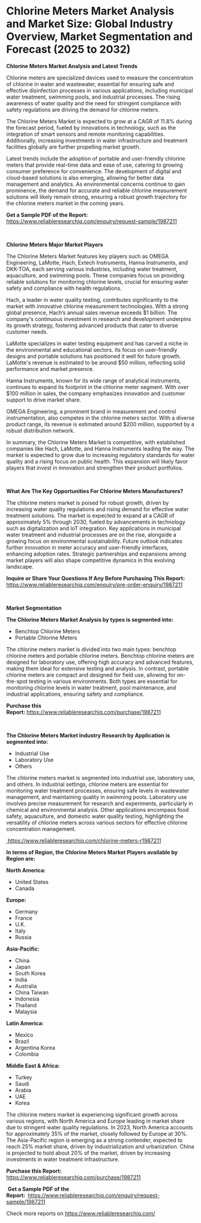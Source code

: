 <p><h1>Chlorine Meters Market Analysis and Market Size: Global Industry Overview, Market Segmentation and Forecast (2025 to 2032)</h1></p><p><strong>Chlorine Meters Market Analysis and Latest Trends</strong></p>
<p><p>Chlorine meters are specialized devices used to measure the concentration of chlorine in water and wastewater, essential for ensuring safe and effective disinfection processes in various applications, including municipal water treatment, swimming pools, and industrial processes. The rising awareness of water quality and the need for stringent compliance with safety regulations are driving the demand for chlorine meters. </p><p>The Chlorine Meters Market is expected to grow at a CAGR of 11.8% during the forecast period, fueled by innovations in technology, such as the integration of smart sensors and remote monitoring capabilities. Additionally, increasing investments in water infrastructure and treatment facilities globally are further propelling market growth. </p><p>Latest trends include the adoption of portable and user-friendly chlorine meters that provide real-time data and ease of use, catering to growing consumer preference for convenience. The development of digital and cloud-based solutions is also emerging, allowing for better data management and analytics. As environmental concerns continue to gain prominence, the demand for accurate and reliable chlorine measurement solutions will likely remain strong, ensuring a robust growth trajectory for the chlorine meters market in the coming years.</p></p>
<p><strong>Get a Sample PDF of the Report:&nbsp;</strong> <a href="https://www.reliableresearchiq.com/enquiry/request-sample/1987211?utm_campaign=2282&utm_medium=2&utm_source=Github&utm_content=ia&utm_term=10042025&utm_id=chlorine-meters">https://www.reliableresearchiq.com/enquiry/request-sample/1987211</a></p>
<p>&nbsp;</p>
<p><strong>Chlorine Meters Major Market Players</strong></p>
<p><p>The Chlorine Meters Market features key players such as OMEGA Engineering, LaMotte, Hach, Extech Instruments, Hanna Instruments, and DKK-TOA, each serving various industries, including water treatment, aquaculture, and swimming pools. These companies focus on providing reliable solutions for monitoring chlorine levels, crucial for ensuring water safety and compliance with health regulations.</p><p>Hach, a leader in water quality testing, contributes significantly to the market with innovative chlorine measurement technologies. With a strong global presence, Hach’s annual sales revenue exceeds $1 billion. The company's continuous investment in research and development underpins its growth strategy, fostering advanced products that cater to diverse customer needs.</p><p>LaMotte specializes in water testing equipment and has carved a niche in the environmental and educational sectors. Its focus on user-friendly designs and portable solutions has positioned it well for future growth. LaMotte's revenue is estimated to be around $50 million, reflecting solid performance and market presence.</p><p>Hanna Instruments, known for its wide range of analytical instruments, continues to expand its footprint in the chlorine meter segment. With over $100 million in sales, the company emphasizes innovation and customer support to drive market share.</p><p>OMEGA Engineering, a prominent brand in measurement and control instrumentation, also competes in the chlorine meters sector. With a diverse product range, its revenue is estimated around $200 million, supported by a robust distribution network.</p><p>In summary, the Chlorine Meters Market is competitive, with established companies like Hach, LaMotte, and Hanna Instruments leading the way. The market is expected to grow due to increasing regulatory standards for water quality and a rising focus on public health. This expansion will likely favor players that invest in innovation and strengthen their product portfolios.</p></p>
<p>&nbsp;</p>
<p><strong>What Are The Key Opportunities For Chlorine Meters Manufacturers?</strong></p>
<p><p>The chlorine meters market is poised for robust growth, driven by increasing water quality regulations and rising demand for effective water treatment solutions. The market is expected to expand at a CAGR of approximately 5% through 2030, fueled by advancements in technology such as digitalization and IoT integration. Key applications in municipal water treatment and industrial processes are on the rise, alongside a growing focus on environmental sustainability. Future outlook indicates further innovation in meter accuracy and user-friendly interfaces, enhancing adoption rates. Strategic partnerships and expansions among market players will also shape competitive dynamics in this evolving landscape.</p></p>
<p><strong>Inquire or Share Your Questions If Any Before Purchasing This Report:</strong> <a href="https://www.reliableresearchiq.com/enquiry/pre-order-enquiry/1987211?utm_campaign=2282&utm_medium=2&utm_source=Github&utm_content=ia&utm_term=10042025&utm_id=chlorine-meters">https://www.reliableresearchiq.com/enquiry/pre-order-enquiry/1987211</a></p>
<p>&nbsp;</p>
<p><strong>Market Segmentation</strong></p>
<p><strong>The Chlorine Meters Market Analysis by types is segmented into:</strong></p>
<p><ul><li>Benchtop Chlorine Meters</li><li>Portable Chlorine Meters</li></ul></p>
<p><p>The chlorine meters market is divided into two main types: benchtop chlorine meters and portable chlorine meters. Benchtop chlorine meters are designed for laboratory use, offering high accuracy and advanced features, making them ideal for extensive testing and analysis. In contrast, portable chlorine meters are compact and designed for field use, allowing for on-the-spot testing in various environments. Both types are essential for monitoring chlorine levels in water treatment, pool maintenance, and industrial applications, ensuring safety and compliance.</p></p>
<p><strong>Purchase this Report:&nbsp;</strong><a href="https://www.reliableresearchiq.com/purchase/1987211?utm_campaign=2282&utm_medium=2&utm_source=Github&utm_content=ia&utm_term=10042025&utm_id=chlorine-meters">https://www.reliableresearchiq.com/purchase/1987211</a></p>
<p>&nbsp;</p>
<p><strong>The Chlorine Meters Market Industry Research by Application is segmented into:</strong></p>
<p><ul><li>Industrial Use</li><li>Laboratory Use</li><li>Others</li></ul></p>
<p><p>The chlorine meters market is segmented into industrial use, laboratory use, and others. In industrial settings, chlorine meters are essential for monitoring water treatment processes, ensuring safe levels in wastewater management, and maintaining quality in swimming pools. Laboratory use involves precise measurement for research and experiments, particularly in chemical and environmental analysis. Other applications encompass food safety, aquaculture, and domestic water quality testing, highlighting the versatility of chlorine meters across various sectors for effective chlorine concentration management.</p></p>
<p><a href="https://www.reliableresearchiq.com/chlorine-meters-r1987211?utm_campaign=2282&utm_medium=2&utm_source=Github&utm_content=ia&utm_term=10042025&utm_id=chlorine-meters">&nbsp;https://www.reliableresearchiq.com/chlorine-meters-r1987211</a></p>
<p><strong>In terms of Region, the Chlorine Meters Market Players available by Region are:</strong></p>
<p>
    <p> <strong> North America: </strong>
        <ul>
            <li>United States</li>
            <li>Canada</li>
        </ul>
        </p> 
    <p> <strong> Europe: </strong>
        <ul>
            <li>Germany</li>
            <li>France</li>
            <li>U.K.</li>
            <li>Italy</li>
            <li>Russia</li>
        </ul>
        </p> 
    <p> <strong> Asia-Pacific: </strong>
        <ul>
            <li>China</li>
            <li>Japan</li>
            <li>South Korea</li>
            <li>India</li>
            <li>Australia</li>
            <li>China Taiwan</li>
            <li>Indonesia</li>
            <li>Thailand</li>
            <li>Malaysia</li>
        </ul>
        </p> 
    <p> <strong> Latin America: </strong>
        <ul>
            <li>Mexico</li>
            <li>Brazil</li>
            <li>Argentina Korea</li>
            <li>Colombia</li>
        </ul>
        </p> 
    <p> <strong> Middle East & Africa: </strong>
        <ul>
            <li>Turkey</li>
            <li>Saudi</li>
            <li>Arabia</li>
            <li>UAE</li>
            <li>Korea</li>
        </ul>
    </p>
    </p>
<p><p>The chlorine meters market is experiencing significant growth across various regions, with North America and Europe leading in market share due to stringent water quality regulations. In 2023, North America accounts for approximately 35% of the market, closely followed by Europe at 30%. The Asia-Pacific region is emerging as a strong contender, expected to reach 25% market share, driven by industrialization and urbanization. China is projected to hold about 20% of the market, driven by increasing investments in water treatment infrastructure.</p></p>
<p><strong>Purchase this Report: </strong><a href="https://www.reliableresearchiq.com/purchase/1987211?utm_campaign=2282&utm_medium=2&utm_source=Github&utm_content=ia&utm_term=10042025&utm_id=chlorine-meters">https://www.reliableresearchiq.com/purchase/1987211</a></p>
<p>&nbsp;<strong>Get a Sample PDF of the Report:&nbsp;&nbsp;</strong><a href="https://www.reliableresearchiq.com/enquiry/request-sample/1987211?utm_campaign=2282&utm_medium=2&utm_source=Github&utm_content=ia&utm_term=10042025&utm_id=chlorine-meters">https://www.reliableresearchiq.com/enquiry/request-sample/1987211</a></p>
<p><strong></strong></p>
<p>Check more reports on <a href="https://www.reliableresearchiq.com/?utm_campaign=2282&utm_medium=2&utm_source=Github&utm_content=ia&utm_term=10042025&utm_id=chlorine-meters">https://www.reliableresearchiq.com/</a></p>